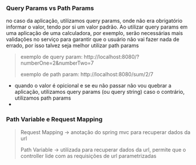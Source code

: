 ### Query Params vs Path Params

no caso da aplicação, utilizamos query params, onde não era obrigatório informar o valor, tendo por si um valor padrão.
Ao utilizar query params em uma aplicação de uma calculadora, por exemplo, serão necessárias mais validações no serviço para garantir que o usuário não vai fazer nada de errado, por isso talvez seja melhor utilizar path params

>exemplo de query param: http://localhost:8080/?numberOne=2&numberTwo=7
>
> exemplo de path param: http://localhost:8080/sum/2/7

- quando o valor é opicional e se eu não passar não vou quebrar a aplicação, utilizamos query params (ou query string) caso o contrário, utilizamos path params
- 
### Path Variable e Request Mapping
> Request Mapping -> anotação do spring mvc para recuperar dados da url 
> 
> Path Variable -> utilizada para recuperar dados da url, permite que o controller lide com as requisições de url parametrizadas